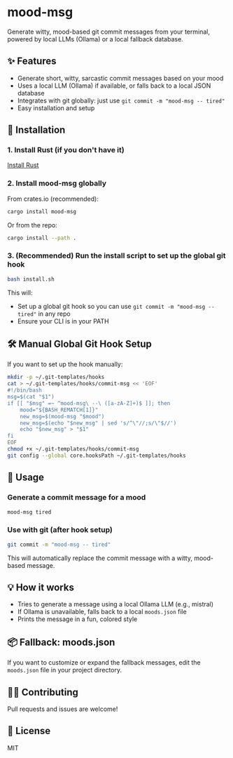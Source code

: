 # mood-msg

Generate witty, mood-based git commit messages from your terminal, powered by local LLMs (Ollama) or a local fallback database.

## ✨ Features
- Generate short, witty, sarcastic commit messages based on your mood
- Uses a local LLM (Ollama) if available, or falls back to a local JSON database
- Integrates with git globally: just use `git commit -m "mood-msg -- tired"`
- Easy installation and setup

## 🚀 Installation

### 1. Install Rust (if you don't have it)
[Install Rust](https://www.rust-lang.org/tools/install)

### 2. Install mood-msg globally
From crates.io (recommended):
```sh
cargo install mood-msg
```
Or from the repo:
```sh
cargo install --path .
```

### 3. (Recommended) Run the install script to set up the global git hook
```sh
bash install.sh
```
This will:
- Set up a global git hook so you can use `git commit -m "mood-msg -- tired"` in any repo
- Ensure your CLI is in your PATH

## 🛠️ Manual Global Git Hook Setup
If you want to set up the hook manually:
```sh
mkdir -p ~/.git-templates/hooks
cat > ~/.git-templates/hooks/commit-msg << 'EOF'
#!/bin/bash
msg=$(cat "$1")
if [[ "$msg" =~ ^mood-msg\ --\ ([a-zA-Z]+)$ ]]; then
    mood="${BASH_REMATCH[1]}"
    new_msg=$(mood-msg "$mood")
    new_msg=$(echo "$new_msg" | sed 's/^\"//;s/\"$//')
    echo "$new_msg" > "$1"
fi
EOF
chmod +x ~/.git-templates/hooks/commit-msg
git config --global core.hooksPath ~/.git-templates/hooks
```

## 📝 Usage

### Generate a commit message for a mood
```sh
mood-msg tired
```

### Use with git (after hook setup)
```sh
git commit -m "mood-msg -- tired"
```
This will automatically replace the commit message with a witty, mood-based message.

## 💡 How it works
- Tries to generate a message using a local Ollama LLM (e.g., mistral)
- If Ollama is unavailable, falls back to a local `moods.json` file
- Prints the message in a fun, colored style

## 📦 Fallback: moods.json
If you want to customize or expand the fallback messages, edit the `moods.json` file in your project directory.

## 🧑‍💻 Contributing
Pull requests and issues are welcome!

## 📄 License
MIT 